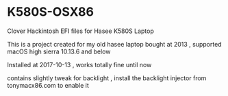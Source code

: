 # K580S-OSX86
Clover Hackintosh EFI files for Hasee K580S Laptop

This is a project created for my old hasee laptop bought at 2013  , supported macOS high sierra 10.13.6 and below

Installed at 2017-10-13 , works totally fine until now

contains slightly tweak for backlight , install the backlight injector from tonymacx86.com to enable it
